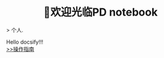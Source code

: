 <h1 style="text-align: center; font-weight: bold;">🎉欢迎光临PD notebook</h1>
> 个人.

Hello docsify!!!  
[>>操作指南](guide)